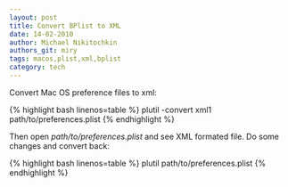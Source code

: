 ```yaml
---
layout: post
title: Convert BPlist to XML
date: 14-02-2010
author: Michael Nikitochkin
authors_git: miry
tags: macos,plist,xml,bplist
category: tech
---
```


Convert Mac OS preference files to xml:

{% highlight bash linenos=table %}
plutil -convert xml1 path/to/preferences.plist
{% endhighlight %}

Then open *path/to/preferences.plist* and see XML formated file. Do some changes and
convert back:

{% highlight bash linenos=table %}
plutil path/to/preferences.plist
{% endhighlight %}
